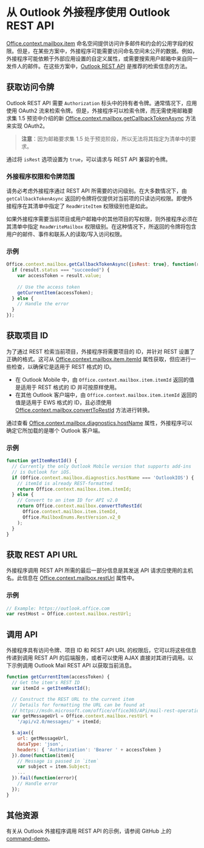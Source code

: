 # <a name="use-the-outlook-rest-apis-from-an-outlook-add-in"></a>从 Outlook 外接程序使用 Outlook REST API

[Office.context.mailbox.item](..\..\reference\outlook\Office.context.mailbox.item.md) 命名空间提供访问许多邮件和约会的公用字段的权限。但是，在某些方案中，外接程序可能需要访问命名空间未公开的数据。例如，外接程序可能依赖于外部应用设置的自定义属性，或需要搜索用户邮箱中来自同一发件人的邮件。在这些方案中，[Outlook REST API](https://dev.outlook.com/restapi/reference) 是推荐的检索信息的方法。

## <a name="get-an-access-token"></a>获取访问令牌

Outlook REST API 需要 `Authorization` 标头中的持有者令牌。通常情况下，应用使用 OAuth2 流来检索令牌。但是，外接程序可以检索令牌，而无需使用邮箱要求集 1.5 预览中介绍的新 [Office.context.mailbox.getCallbackTokenAsync](https://dev.outlook.com/reference/add-ins/1.5/Office.context.mailbox.html#getCallbackTokenAsync) 方法来实现 OAuth2。

> **注意**：因为邮箱要求集 1.5 处于预览阶段，所以无法将其指定为清单中的要求。 

通过将 `isRest` 选项设置为 `true`，可以请求与 REST API 兼容的令牌。

### <a name="add-in-permissions-and-token-scope"></a>外接程序权限和令牌范围

请务必考虑外接程序通过 REST API 所需要的访问级别。在大多数情况下，由 `getCallbackTokenAsync` 返回的令牌将仅提供对当前项的只读访问权限。即使外接程序在其清单中指定了 `ReadWriteItem` 权限级别也是如此。

如果外接程序需要当前项目或用户邮箱中的其他项目的写权限，则外接程序必须在其清单中指定 `ReadWriteMailbox` 权限级别。在这种情况下，所返回的令牌将包含用户的邮件、事件和联系人的读取/写入访问权限。

### <a name="example"></a>示例

```js
Office.context.mailbox.getCallbackTokenAsync({isRest: true}, function(result){
  if (result.status === "succeeded") {
    var accessToken = result.value;
    
    // Use the access token
    getCurrentItem(accessToken);
  } else {
    // Handle the error
  }
});
```

## <a name="get-the-item-id"></a>获取项目 ID

为了通过 REST 检索当前项目，外接程序将需要项目的 ID，并针对 REST 设置了正确的格式。这可从 [Office.context.mailbox.item.itemId](../../reference/outlook/Office.context.mailbox.item.md) 属性获取，但应进行一些检查，以确保它是适用于 REST 格式的 ID。

- 在 Outlook Mobile 中，由 `Office.context.mailbox.item.itemId` 返回的值是适用于 REST 格式的 ID 并可按原样使用。
- 在其他 Outlook 客户端中，由 `Office.context.mailbox.item.itemId` 返回的值是适用于 EWS 格式的 ID，且必须使用 [Office.context.mailbox.convertToRestId](../../reference/outlook/Office.context.mailbox.md) 方法进行转换。

通过查看 [Office.context.mailbox.diagnostics.hostName](../../reference/outlook/Office.context.mailbox.diagnostics.md) 属性，外接程序可以确定它所加载的是哪个 Outlook 客户端。

### <a name="example"></a>示例

```js
function getItemRestId() {
  // Currently the only Outlook Mobile version that supports add-ins
  // is Outlook for iOS.
  if (Office.context.mailbox.diagnostics.hostName === 'OutlookIOS') {
    // itemId is already REST-formatted
    return Office.context.mailbox.item.itemId;
  } else {
    // Convert to an item ID for API v2.0
    return Office.context.mailbox.convertToRestId(
      Office.context.mailbox.item.itemId,
      Office.MailboxEnums.RestVersion.v2_0
    );
  }
}
```

## <a name="get-the-rest-api-url"></a>获取 REST API URL

外接程序调用 REST API 所需的最后一部分信息是其发送 API 请求应使用的主机名。此信息在 [Office.context.mailbox.restUrl](https://dev.outlook.com/reference/add-ins/1.5/Office.context.mailbox.html#restUrl) 属性中。

### <a name="example"></a>示例

```js
// Example: https://outlook.office.com
var restHost = Office.context.mailbox.restUrl;
```

## <a name="call-the-api"></a>调用 API

外接程序具有访问令牌、项目 ID 和 REST API URL 的权限后，它可以将这些信息传递到调用 REST API 的后端服务，或者可以使用 AJAX 直接对其进行调用。以下示例调用 Outlook Mail REST API 以获取当前消息。

```js
function getCurrentItem(accessToken) {
  // Get the item's REST ID
  var itemId = getItemRestId();

  // Construct the REST URL to the current item
  // Details for formatting the URL can be found at 
  // https://msdn.microsoft.com/office/office365/APi/mail-rest-operations#get-a-message-rest
  var getMessageUrl = Office.context.mailbox.restUrl +
    '/api/v2.0/messages/' + itemId;

  $.ajax({
    url: getMessageUrl,
    dataType: 'json',
    headers: { 'Authorization': 'Bearer ' + accessToken }
  }).done(function(item){
    // Message is passed in `item`
    var subject = item.Subject;
    ...
  }).fail(function(error){
    // Handle error
  });
}
```

## <a name="additional-resources"></a>其他资源

有关从 Outlook 外接程序调用 REST API 的示例，请参阅 GitHub 上的 [command-demo](https://github.com/jasonjoh/command-demo)。